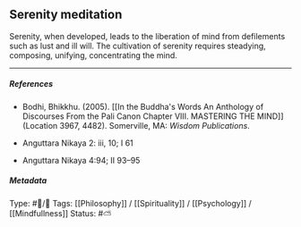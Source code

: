 ## Serenity meditation  # 

Serenity, when developed, leads to the liberation of mind from defilements such as lust and ill will. The cultivation of serenity requires steadying, composing, unifying, concentrating the mind.

___

##### References

- Bodhi, Bhikkhu. (2005). [[In the Buddha's Words An Anthology of Discourses From the Pali Canon Chapter VIII. MASTERING THE MIND]] (Location 3967, 4482). Somerville, MA: _Wisdom Publications_.

- Anguttara Nikaya 2: iii, 10; I 61

- Anguttara Nikaya 4:94; II 93–95

##### Metadata
Type: #🔵/🔵 
Tags:  [[Philosophy]] / [[Spirituality]] / [[Psychology]] / [[Mindfullness]]
Status:  #⛅️ 
